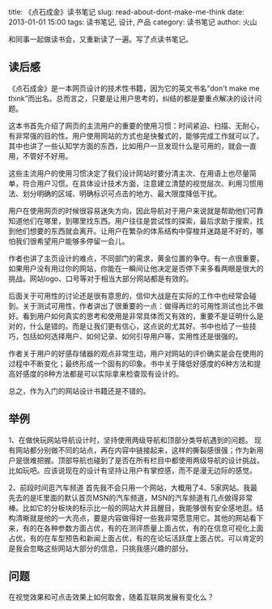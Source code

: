title: 《点石成金》读书笔记
slug: read-about-dont-make-me-think
date: 2013-01-01 15:00 
tags: 读书笔记, 设计, 产品
category: 读书笔记
author: 火山

和同事一起做读书会，又重新读了一遍。写了点读书笔记。

## 读后感
《点石成金》是一本网页设计的技术性书籍，因为它的英文书名“don't make me think”而出名。总而言之，只要是让用户思考的，纠结的都是要重点解决的设计问题。

这本书首先介绍了网页的主流用户的重要的使用习惯：时间紧迫、扫描、无耐心，有非常强的目的性。用户使用网站的方式也是快餐式的，能够完成工作就可以了。其中也讲了一些认知学方面的东西，比如用户一旦发现什么是可用的，就会一直用，不管好不好用。

这些主流用户的使用习惯决定了我们设计网站时要分清主次、在用语上也尽量简单，符合用户习惯。在具体设计技术方面，注意建立清楚的视觉层次、利用习惯用法、划分明确的区域、明确标识可点击的地方、最大限度降低干扰。

用户在使用网页的时候很容易迷失方向，因此导航对于用户来说就是帮助他们可靠知道他们在哪里，到哪里找东西。用户往往是尝试性的探索，最后求助于搜索，找到他们想要的东西就会离开。让用户在繁杂的体系结构中穿梭并迷路是不好的，哪怕我们很希望用户能够多停留一会儿。

作者也讲了主页设计的难点，不同部门的需求，黄金位置的争夺。有一点很重要，如果用户没有用过你的网站，你能在一瞬间让他决定是否停下来多看两眼是很大的挑战。网站logo、口号等对于相当大部分网站都是有效的。

后面关于可用性的讨论还是很有意思的，信仰大战是在实际的工作中也经常会碰到。关于测试可用性，作者讲出了很重要的一点：做得再烂的可用性测试也比不做好。看到用户如何真实的思考和使用是非常具体而又有效的，重要不是证明什么是对的，什么是错的。而是让我们更有信心，这点说的尤其好。书中也给了一些技巧，包括如何选择用户、如何记录、如何引导用户等，实用性还是很强的。

作者关于用户的好感存储器的观点非常生动，用户对网站的评价确实是会在使用的过程中不断变化；最终形成一个固有的印象。书中关于降低好感度的6种方法和提高好感度的8种方法都是可以实际拿来检查现有设计的。

总之，作为入门的网站设计书籍还是不错的。


## 举例
1、在做快玩网站导航设计时，坚持使用两级导航和顶部分类导航遇到的问题。
现有网站都分别做不同的站点，再在内容中链接起来，这样的撕裂感很强；作为新用户是很难把握。顶部导航也碰到了是否在所有栏目中都使用两级导航的设计挑战，比如玩吧。应该说现在的设计有坚持让用户有掌控感，而不是漫无边际的感觉。

2、前段时间逛汽车频道
首先我不会只用一个网站，大概用了4、5家网站。我最先去的是IE里面的默认首页MSN的汽车频道，MSN的汽车频道有几点做得非常棒。比如它的分板块的标示比一般的网站大并且醒目，我能够很有安全感地逛。结构清晰就是他的一大亮点，要是内容做得好一些我非常愿意用它。其他的网站看下来，有的在各种参数方面占优，有的在测评质量上面占优，有的在信息可视化上面占优，有的在车型预告和新闻上面占优，有的在论坛活跃度上面占优。可以肯定的是我会忽略这些网站大部分的信息，只挑我感兴趣的部分。

## 问题
在视觉效果和可点击效果上如何取舍，随着互联网发展有变化么？


